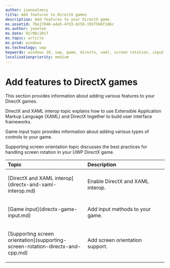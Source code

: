 ```yaml
---
author: joannaleecy
title: Add features to DirectX games
description: Add features to your DirectX game.
ms.assetid: 78e17048-a4a5-47d3-b250-19375b6f186c
ms.author: joanlee
ms.date: 02/08/2017
ms.topic: article
ms.prod: windows
ms.technology: uwp
keywords: windows 10, uwp, game, directx, xaml, screen rotation, input
localizationpriority: medium
---
```


# Add features to DirectX games

This section provides information about adding various features to your DirectX games.

DirectX and XAML interop topic explains how to use Extensible Application Markup Language (XAML) and DirectX together to build user interface frameworks.

Game input topic provides information about adding various types of controls to your game.

Supporting screen orientation topic discusses the best practices for handling screen rotation in your UWP DirectX game.

<table>
<colgroup>
<col width="50%" />
<col width="50%" />
</colgroup>
<thead>
<tr class="header">
<th align="left">Topic</th>
<th align="left">Description</th>
</tr>
</thead>
<tbody>
<tr class="odd">
<td align="left"><p>[DirectX and XAML interop](directx-and-xaml-interop.md)</p></td>
<td align="left"><p>Enable DirectX and XAML interop.</p></td>
</tr>
<tr class="even">
<td align="left"><p>[Game input](directx-game-input.md)</p></td>
<td align="left"><p>Add input methods to your game.</p></td>
</tr>
<tr class="odd">
<td align="left"><p>[Supporting screen orientation](supporting-screen-rotation-directx-and-cpp.md)</p></td>
<td align="left"><p>Add screen orientation support.</p></td>
</tr>
</tbody>
</table>